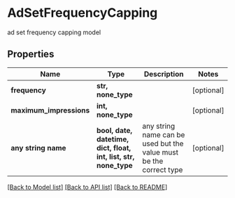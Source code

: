 # AdSetFrequencyCapping

ad set frequency capping model

## Properties
Name | Type | Description | Notes
------------ | ------------- | ------------- | -------------
**frequency** | **str, none_type** |  | [optional] 
**maximum_impressions** | **int, none_type** |  | [optional] 
**any string name** | **bool, date, datetime, dict, float, int, list, str, none_type** | any string name can be used but the value must be the correct type | [optional]

[[Back to Model list]](../README.md#documentation-for-models) [[Back to API list]](../README.md#documentation-for-api-endpoints) [[Back to README]](../README.md)


